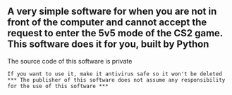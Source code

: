 A very simple software for when you are not in front of the computer
and cannot accept the request to enter the 5v5 mode of the CS2 game.
This software does it for you, built by Python
--
The source code of this software is private
~~~
If you want to use it, make it antivirus safe so it won't be deleted
*** The publisher of this software does not assume any responsibility for the use of this software ***
